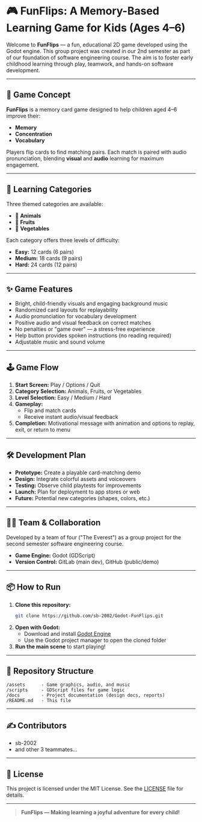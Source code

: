 # 🎮 FunFlips: A Memory-Based Learning Game for Kids (Ages 4–6)

Welcome to **FunFlips** — a fun, educational 2D game developed using the Godot engine. This group project was created in our 2nd semester as part of our foundation of software engineering course. The aim is to foster early childhood learning through play, teamwork, and hands-on software development.

---

## 🧠 Game Concept

**FunFlips** is a memory card game designed to help children aged 4–6 improve their:
- **Memory**
- **Concentration**
- **Vocabulary**

Players flip cards to find matching pairs. Each match is paired with audio pronunciation, blending **visual** and **audio** learning for maximum engagement.

---

## 🎯 Learning Categories

Three themed categories are available:
- 🐾 **Animals**
- 🍎 **Fruits**
- 🥦 **Vegetables**

Each category offers three levels of difficulty:
- **Easy:** 12 cards (6 pairs)
- **Medium:** 18 cards (9 pairs)
- **Hard:** 24 cards (12 pairs)

---

## ✨ Game Features

- Bright, child-friendly visuals and engaging background music
- Randomized card layouts for replayability
- Audio pronunciation for vocabulary development
- Positive audio and visual feedback on correct matches
- No penalties or "game over" — a stress-free experience
- Help button provides spoken instructions (no reading required)
- Adjustable music and sound volume

---

## 🕹️ Game Flow

1. **Start Screen:** Play / Options / Quit
2. **Category Selection:** Animals, Fruits, or Vegetables
3. **Level Selection:** Easy / Medium / Hard
4. **Gameplay:** 
    - Flip and match cards
    - Receive instant audio/visual feedback
5. **Completion:** Motivational message with animation and options to replay, exit, or return to menu

---

## 🛠️ Development Plan

- **Prototype:** Create a playable card-matching demo
- **Design:** Integrate colorful assets and voiceovers
- **Testing:** Observe child playtests for improvements
- **Launch:** Plan for deployment to app stores or web
- **Future:** Potential new categories (shapes, colors, etc.)

---

## 👨‍💻 Team & Collaboration

Developed by a team of four ("The Everest") as a group project for the second semester software engineering course.
- **Game Engine:** Godot (GDScript)
- **Version Control:** GitLab (main dev), GitHub (public/demo)

---

## 📦 How to Run

1. **Clone this repository:**
   ```bash
   git clone https://github.com/sb-2002/Godot-FunFlips.git
   ```
2. **Open with Godot:**
   - Download and install [Godot Engine](https://godotengine.org/)
   - Use the Godot project manager to open the cloned folder
3. **Run the main scene** to start playing!

---

## 📁 Repository Structure

```
/assets      - Game graphics, audio, and music
/scripts     - GDScript files for game logic
/docs        - Project documentation (design docs, reports)
/README.md   - This file
```

---

## ✍️ Contributors

- sb-2002
- and other 3 teammates...

---

## 📄 License

This project is licensed under the MIT License. See the [LICENSE](LICENSE) file for details.

---

> **FunFlips — Making learning a joyful adventure for every child!**
